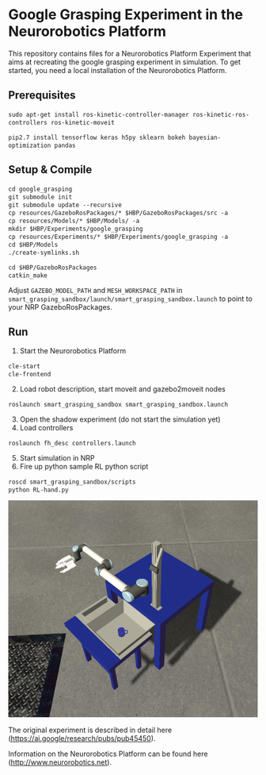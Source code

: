 # Google Grasping Experiment in the Neurorobotics Platform
This repository contains files for a Neurorobotics Platform Experiment that aims at recreating the google grasping experiment in simulation. To get started, you need a local installation of the Neurorobotics Platform.

## Prerequisites
```
sudo apt-get install ros-kinetic-controller-manager ros-kinetic-ros-controllers ros-kinetic-moveit
```

```
pip2.7 install tensorflow keras h5py sklearn bokeh bayesian-optimization pandas
```

## Setup & Compile
```
cd google_grasping
git submodule init
git submodule update --recursive
cp resources/GazeboRosPackages/* $HBP/GazeboRosPackages/src -a
cp resources/Models/* $HBP/Models/ -a
mkdir $HBP/Experiments/google_grasping
cp resources/Experiments/* $HBP/Experiments/google_grasping -a
cd $HBP/Models
./create-symlinks.sh
```

```
cd $HBP/GazeboRosPackages
catkin_make
```

Adjust `GAZEBO_MODEL_PATH` and `MESH_WORKSPACE_PATH` in `smart_grasping_sandbox/launch/smart_grasping_sandbox.launch` to point to your NRP GazeboRosPackages.

## Run
1. Start the Neurorobotics Platform
  ```
  cle-start
  cle-frontend
  ```
2. Load robot description, start moveit and gazebo2moveit nodes
  ```
  roslaunch smart_grasping_sandbox smart_grasping_sandbox.launch
  ```
3. Open the shadow experiment (do not start the simulation yet)
4. Load controllers
  ```
  roslaunch fh_desc controllers.launch
  ```
5. Start simulation in NRP
6. Fire up python sample RL python script
  ```
  roscd smart_grasping_sandbox/scripts
  python RL-hand.py
  ```


![alt text](google_grasping_single.png "Screenshot of a grasping attempt in the NRP experiment")


The original experiment is described in detail here (https://ai.google/research/pubs/pub45450).

Information on the Neurorobotics Platform can be found here (http://www.neurorobotics.net).


